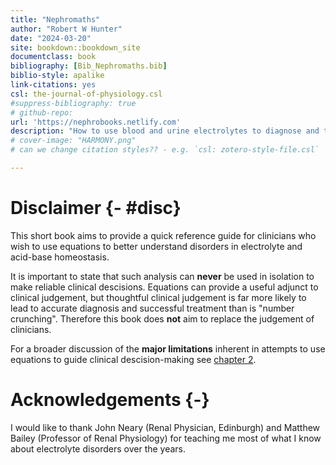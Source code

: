 ```yaml
--- 
title: "Nephromaths"
author: "Robert W Hunter"
date: "2024-03-20"
site: bookdown::bookdown_site
documentclass: book
bibliography: [Bib_Nephromaths.bib]
biblio-style: apalike
link-citations: yes
csl: the-journal-of-physiology.csl
#suppress-bibliography: true
# github-repo: 
url: 'https://nephrobooks.netlify.com'
description: "How to use blood and urine electrolytes to diagnose and treat electrolyte and acid-base disorders."
# cover-image: "HARMONY.png"
# can we change citation styles?? - e.g. `csl: zotero-style-file.csl` 

---
```


# Disclaimer {- #disc}
This short book aims to provide a quick reference guide for clinicians who wish to use equations to better understand disorders in electrolyte and acid-base homeostasis.  

It is important to state that such analysis can **never** be used in isolation to make reliable clinical descisions.  Equations can provide a useful adjunct to clinical judgement, but thoughtful clinical judgement is far more likely to lead to accurate diagnosis and successful treatment than is "number crunching". Therefore this book does **not** aim to replace the judgement of clinicians. 

For a broader discussion of the **major limitations** inherent in attempts to use equations to guide clinical descision-making see [chapter 2](#validity).  


# Acknowledgements {-}
I would like to thank John Neary (Renal Physician, Edinburgh) and Matthew Bailey (Professor of Renal Physiology) for teaching me most of what I know about electrolyte disorders over the years.  

